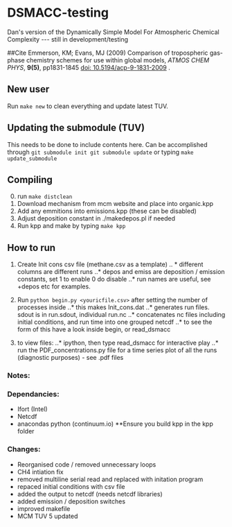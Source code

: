 # DSMACC-testing
Dan's version of the Dynamically Simple Model For Atmospheric Chemical Complexity --- still in development/testing

##Cite
Emmerson, KM; Evans, MJ (2009) Comparison of tropospheric gas-phase
chemistry schemes for use within global models, *ATMOS CHEM PHYS*,
**9(5)**, pp1831-1845 [doi:
10.5194/acp-9-1831-2009](http://dx.doi.org/10.5194/acp-9-1831-2009) .

## New user
Run `make new` to clean everything and update latest TUV.

## Updating the submodule (TUV)
This needs to be done to include contents here. 
Can be accomplished through `git submodule init
git submodule update` or typing `make update_submodule`


## Compiling 
0. run `make distclean`
1. Download mechanism from mcm website and place into organic.kpp
2. Add any emmitions into emissions.kpp (these can be disabled)
3. Adjust deposition constant in ./makedepos.pl if needed
4. Run kpp and make by typing `make kpp`

## How to run
1. Create Init cons csv file (methane.csv as a template) 
 .. * different columns are different runs
 ..* depos and emiss are deposition / emission constants, set 1 to enable 0 do disable 
 ..* run names are useful, see +depos etc for examples. 

2. Run `python begin.py <youricfile.csv>` after setting the number of processes inside
..* this makes Init_cons.dat
..* generates run files. sdout is in run.sdout, individual run.nc
..* concatenates nc files including initial conditions, and run time into one grouped netcdf
..* to see the form of this have a look inside begin, or read_dsmacc

3. to view files:
..* ipython, then type read_dsmacc <ncfilename> for interactive play
..* run the PDF_concentrations.py file for a time series plot of all the runs (diagnostic purposes) - see .pdf files

### Notes:




### Dependancies:
+ Ifort (Intel)
+ Netcdf
+ anacondas python (continuum.io)
**Ensure you build kpp in the kpp folder

### Changes:
+ Reorganised code / removed unnecessary loops
+ CH4 intiation fix 
+ removed multiline serial read and replaced with initation program 
+ repaced initial conditions with csv file
+ added the output to netcdf (needs netcdf libraries)
+ added emission / deposition switches
+ improved makefile 
+ MCM TUV 5 updated

